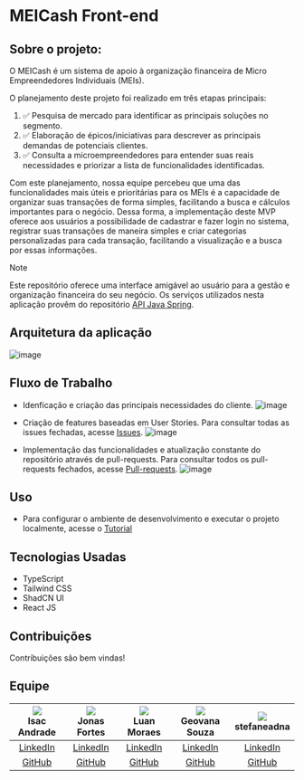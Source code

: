 # MEICash Front-end
## Sobre o projeto:
O MEICash é um sistema de apoio à organização financeira de Micro Empreendedores Individuais (MEIs).

O planejamento deste projeto foi realizado em três etapas principais:
 1. ✅ Pesquisa de mercado para identificar as principais soluções no segmento.
 2. ✅ Elaboração de épicos/iniciativas para descrever as principais demandas de potenciais clientes.
 3. ✅ Consulta a microempreendedores para entender suas reais necessidades e priorizar a lista de funcionalidades identificadas.


Com este planejamento, nossa equipe percebeu que uma das funcionalidades mais úteis e prioritárias para os MEIs é a capacidade de organizar suas transações de forma simples, facilitando a busca e cálculos importantes para o negócio. Dessa forma, a implementação deste MVP oferece aos usuários a possibilidade de cadastrar e fazer login no sistema, registrar suas transações de maneira simples e criar categorias personalizadas para cada transação, facilitando a visualização e a busca por essas informações.

>[!NOTE]
>
>Este repositório oferece uma interface amigável ao usuário para a gestão e organização financeira do seu negócio. Os serviços utilizados nesta aplicação provêm do repositório [API Java Spring](https://github.com/JonasFortes12/MEICash-server/tree/main).


## Arquitetura da aplicação
![image](https://github.com/JonasFortes12/MEICash-server/assets/43821439/5fc2e482-277c-4de5-a3d5-8824f541cbc1)

## Fluxo de Trabalho

- Idenficação e criação das principais necessidades do cliente. 
  ![image](https://github.com/JonasFortes12/MEICash-front-end/assets/43821439/8a3fa8b3-ed2d-4c71-b4ef-f6b92e659ed3)

- Criação de features baseadas em User Stories. Para consultar todas as issues fechadas, acesse [Issues](https://github.com/JonasFortes12/MEICash-front-end/issues?q=is%3Aissue+is%3Aclosed).
  ![image](https://github.com/JonasFortes12/MEICash-front-end/assets/112669877/85d868bd-9893-451d-9897-0732a4fccebe)
  
- Implementação das funcionalidades e atualização constante do repositório através de pull-requests. Para consultar todos os pull-requests fechados, acesse [Pull-requests](https://github.com/JonasFortes12/MEICash-front-end/pulls?q=is%3Apr+is%3Aclosed).
  ![image](https://github.com/JonasFortes12/MEICash-front-end/assets/112669877/35f9a389-2288-4edf-aa57-95c2959116c1)
   


## Uso 
 - Para configurar o ambiente de desenvolvimento e executar o projeto localmente, acesse o [Tutorial](./tutorial.md)

## Tecnologias Usadas
 - TypeScript
 - Tailwind CSS
 - ShadCN UI
 - React JS

## Contribuições
Contribuições são bem vindas!

## Equipe
| <img src="https://avatars.githubusercontent.com/u/112669877?v=4"><br><strong>Isac Andrade</strong> | <img src="https://avatars.githubusercontent.com/u/43821439?v=4"><br><strong>Jonas Fortes</strong> | <img src="https://avatars.githubusercontent.com/u/65193369?v=4"><br><strong>Luan Moraes</strong> | <img src="https://avatars.githubusercontent.com/u/107064977?v=4"><br><strong>Geovana Souza</strong> | <img src="https://avatars.githubusercontent.com/u/39842850?v=4"><br><strong>stefaneadna</strong> |
| :---------------------------------------------------------------------------------------------------: | :--------------------------------------------------------------------------------------------------------: | :------------------------------------------------------------------------------------------------------: | :------------------------------------------------------------------------------------------------------: | :-----------------------------------------------------------------------------------------------------: |
| [LinkedIn](https://www.linkedin.com/in/isac-andrade-8915a5284/) | [LinkedIn](https://www.linkedin.com/in/jonas-fortes-2138731a3/) | [LinkedIn](https://www.linkedin.com/in/luansilvamoraes/) | [LinkedIn](https://www.linkedin.com/in/geovana-rodrigues-/) | [LinkedIn](https://www.linkedin.com/in/stefaneadna/) |
| [GitHub](https://github.com/IsacAnd) | [GitHub](https://github.com/JonasFortes12) | [GitHub](https://github.com/luanmooraes) | [GitHub](https://github.com/Geovanarsouza) | [GitHub](https://github.com/stefaneadna) |

